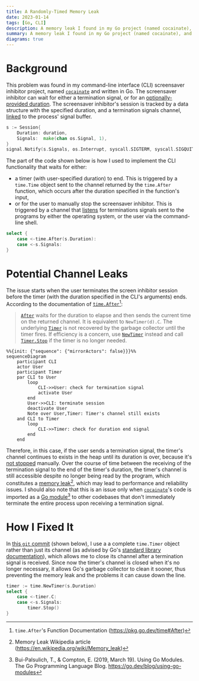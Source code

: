 ```yaml
---
title: A Randomly-Timed Memory Leak
date: 2023-01-14
tags: [Go, CLI]
description: A memory leak I found in my Go project (named cocainate), and how I fixed it...
summary: A memory leak I found in my Go project (named cocainate), and how I fixed it...
diagrams: true
---
```

# Background
This problem was found in my command-line interface (CLI) screensaver inhibitor project, named [`cocainate`](https://github.com/AppleGamer22/cocainate) and written in Go. The screensaver inhibitor can wait for either a termination signal, or for an [optionally-provided duration](https://github.com/AppleGamer22/cocainate/wiki/Functionality#root--d--duration-flag). The screensaver inhibitor's session is tracked by a data structure with the specified duration, and a termination signals channel, [linked](https://pkg.go.dev/os/signal#Notify) to the process' signal buffer.

```go
s := Session{
	Duration: duration,
	Signals:  make(chan os.Signal, 1),
}
signal.Notify(s.Signals, os.Interrupt, syscall.SIGTERM, syscall.SIGQUIT)
```

The part of the code shown below is how I used to implement the CLI functionality that waits for either:

* a timer (with user-specified duration) to end. This is triggered by a `time.Time` object sent to the channel returned by the `time.After` function, which occurs after the duration specified in the function's input,
* or for the user to manually stop the screensaver inhibitor. This is triggered by a channel that [listens](https://pkg.go.dev/os/signal#Notify) for terminations signals sent to the programs by either the operating system, or the user via the command-line shell.

```go
select {
	case <-time.After(s.Duration):
	case <-s.Signals:
}
```

# Potential Channel Leaks
The issue starts when the user terminates the screen inhibitor session before the timer (with the duration specified in the CLI's arguments) ends. According to the documentation of [`time.After`](https://pkg.go.dev/time#After)[^1]:

> [`After`](https://pkg.go.dev/time#After) waits for the duration to elapse and then sends the current time on the returned channel. It is equivalent to `NewTimer(d).C`. The underlying [`Timer`](https://pkg.go.dev/time#Timer) is not recovered by the garbage collector until the timer fires. If efficiency is a concern, use [`NewTimer`](https://pkg.go.dev/time#NewTimer) instead and call [`Timer.Stop`](https://pkg.go.dev/time#Timer.Stop) if the timer is no longer needed.

```mermaid
%%{init: {"sequence": {"mirrorActors": false}}}%%
sequenceDiagram
	participant CLI
	actor User
	participant Timer
	par CLI to User
		loop
			CLI->>User: check for termination signal
			activate User
		end
		User->>CLI: terminate session 
		deactivate User
		Note over User,Timer: Timer's channel still exists
	and CLI to Timer
		loop
			CLI->>Timer: check for duration end signal
		end
	end
```

Therefore, in this case, if the user sends a termination signal, the timer's channel continues to exists in the heap until its duration is over, because it's [not stopped](#background) manually. Over the course of time between the receiving of the termination signal to the end of the timer's duration, the timer's channel is still accessible despite no longer being read by the program, which constitutes a [memory leak](https://en.wikipedia.org/wiki/Memory_leak)[^2], which may lead to performance and reliability issues. I should also note that this is an issue only when [`cocainate`](https://github.com/AppleGamer22/cocainate)'s code is imported as a [Go module](https://go.dev/blog/using-go-modules)[^3] to other codebases that don't immediately terminate the entire process upon receiving a termination signal.

# How I Fixed It
In [this `git` commit](https://github.com/AppleGamer22/cocainate/pull/34/commits/d93f63defa73cc01d245e7db5a1a53e477245742) (shown below), I use a a complete `time.Timer` object rather than just its channel (as advised by Go's [standard library documentation](#potential-channel-leaks)), which allows me to close its channel after a termination signal is received. Since now the timer's channel is closed when it's no longer necessary, it allows Go's garbage collector to clean it sooner, thus preventing the memory leak and the problems it can cause down the line.


```go
timer := time.NewTimer(s.Duration)
select {
	case <-timer.C:
	case <-s.Signals:
		timer.Stop()
}
```

[^1]: `time.After`'s Function Documentation (<https://pkg.go.dev/time#After>)
[^2]: Memory Leak Wikipedia article (<https://en.wikipedia.org/wiki/Memory_leak>)
[^3]: Bui-Palsulich, T., & Compton, E. (2019, March 19). Using Go Modules. The Go Programming Language Blog. <https://go.dev/blog/using-go-modules>
